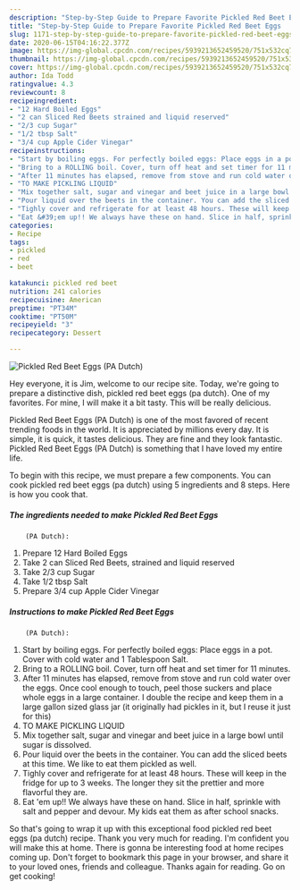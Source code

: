 ```yaml
---
description: "Step-by-Step Guide to Prepare Favorite Pickled Red Beet Eggs         (PA Dutch)"
title: "Step-by-Step Guide to Prepare Favorite Pickled Red Beet Eggs         (PA Dutch)"
slug: 1171-step-by-step-guide-to-prepare-favorite-pickled-red-beet-eggs-pa-dutch
date: 2020-06-15T04:16:22.377Z
image: https://img-global.cpcdn.com/recipes/5939213652459520/751x532cq70/pickled-red-beet-eggs-pa-dutch-recipe-main-photo.jpg
thumbnail: https://img-global.cpcdn.com/recipes/5939213652459520/751x532cq70/pickled-red-beet-eggs-pa-dutch-recipe-main-photo.jpg
cover: https://img-global.cpcdn.com/recipes/5939213652459520/751x532cq70/pickled-red-beet-eggs-pa-dutch-recipe-main-photo.jpg
author: Ida Todd
ratingvalue: 4.3
reviewcount: 8
recipeingredient:
- "12 Hard Boiled Eggs"
- "2 can Sliced Red Beets strained and liquid reserved"
- "2/3 cup Sugar"
- "1/2 tbsp Salt"
- "3/4 cup Apple Cider Vinegar"
recipeinstructions:
- "Start by boiling eggs. For perfectly boiled eggs: Place eggs in a pot. Cover with cold water and 1 Tablespoon Salt."
- "Bring to a ROLLING boil. Cover, turn off heat and set timer for 11 minutes."
- "After 11 minutes has elapsed, remove from stove and run cold water over the eggs. Once cool enough to touch, peel those suckers and place whole eggs in a large container. I double the recipe and keep them in a large gallon sized glass jar (it originally had pickles in it, but I reuse it just for this)"
- "TO MAKE PICKLING LIQUID"
- "Mix together salt, sugar and vinegar and beet juice in a large bowl until sugar is dissolved."
- "Pour liquid over the beets in the container. You can add the sliced beets at this time. We like to eat them pickled as well."
- "Tighly cover and refrigerate for at least 48 hours. These will keep in the fridge for up to 3 weeks. The longer they sit the prettier and more flavorful they are."
- "Eat &#39;em up!! We always have these on hand. Slice in half, sprinkle with salt and pepper and devour. My kids eat them as after school snacks."
categories:
- Recipe
tags:
- pickled
- red
- beet

katakunci: pickled red beet 
nutrition: 241 calories
recipecuisine: American
preptime: "PT34M"
cooktime: "PT50M"
recipeyield: "3"
recipecategory: Dessert

---
```



![Pickled Red Beet Eggs
        (PA Dutch)](https://img-global.cpcdn.com/recipes/5939213652459520/751x532cq70/pickled-red-beet-eggs-pa-dutch-recipe-main-photo.jpg)

Hey everyone, it is Jim, welcome to our recipe site. Today, we're going to prepare a distinctive dish, pickled red beet eggs
        (pa dutch). One of my favorites. For mine, I will make it a bit tasty. This will be really delicious.



Pickled Red Beet Eggs
        (PA Dutch) is one of the most favored of recent trending foods in the world. It is appreciated by millions every day. It is simple, it is quick, it tastes delicious. They are fine and they look fantastic. Pickled Red Beet Eggs
        (PA Dutch) is something that I have loved my entire life.


To begin with this recipe, we must prepare a few components. You can cook pickled red beet eggs
        (pa dutch) using 5 ingredients and 8 steps. Here is how you cook that.

<!--inarticleads1-->

##### The ingredients needed to make Pickled Red Beet Eggs
        (PA Dutch):

1. Prepare 12 Hard Boiled Eggs
1. Take 2 can Sliced Red Beets, strained and liquid reserved
1. Take 2/3 cup Sugar
1. Take 1/2 tbsp Salt
1. Prepare 3/4 cup Apple Cider Vinegar




<!--inarticleads2-->

##### Instructions to make Pickled Red Beet Eggs
        (PA Dutch):

1. Start by boiling eggs. For perfectly boiled eggs: Place eggs in a pot. Cover with cold water and 1 Tablespoon Salt.
1. Bring to a ROLLING boil. Cover, turn off heat and set timer for 11 minutes.
1. After 11 minutes has elapsed, remove from stove and run cold water over the eggs. Once cool enough to touch, peel those suckers and place whole eggs in a large container. I double the recipe and keep them in a large gallon sized glass jar (it originally had pickles in it, but I reuse it just for this)
1. TO MAKE PICKLING LIQUID
1. Mix together salt, sugar and vinegar and beet juice in a large bowl until sugar is dissolved.
1. Pour liquid over the beets in the container. You can add the sliced beets at this time. We like to eat them pickled as well.
1. Tighly cover and refrigerate for at least 48 hours. These will keep in the fridge for up to 3 weeks. The longer they sit the prettier and more flavorful they are.
1. Eat &#39;em up!! We always have these on hand. Slice in half, sprinkle with salt and pepper and devour. My kids eat them as after school snacks.




So that's going to wrap it up with this exceptional food pickled red beet eggs
        (pa dutch) recipe. Thank you very much for reading. I'm confident you will make this at home. There is gonna be interesting food at home recipes coming up. Don't forget to bookmark this page in your browser, and share it to your loved ones, friends and colleague. Thanks again for reading. Go on get cooking!
